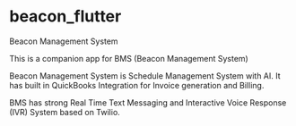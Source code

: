 # beacon_flutter

Beacon Management System

This is a companion app for BMS (Beacon Management System)

Beacon Management System is Schedule Management System with AI.
It has built in QuickBooks Integration for Invoice generation and Billing.

BMS has strong Real Time Text Messaging and Interactive Voice Response (IVR) System based on Twilio.

